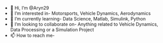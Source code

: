 - 👋 Hi, I’m @Aryn29
- 👀 I’m interested in- Motorsports, Vehicle Dynamics, Aerodynamics
- 🌱 I’m currently learning- Data Science, Matlab, Simulink, Python 
- 💞️ I’m looking to collaborate on- Anything related to Vehicle Dynamics, Data Processing or a Simulation Project
- 📫 How to reach me- 

<!---
Aryn29/Aryn29 is a ✨ special ✨ repository because its `README.md` (this file) appears on your GitHub profile.
You can click the Preview link to take a look at your changes.
--->
